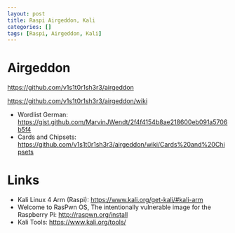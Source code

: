 ```yaml
---
layout: post
title: Raspi Airgeddon, Kali
categories: []
tags: [Raspi, Airgeddon, Kali]
--- 
```


# Airgeddon

<https://github.com/v1s1t0r1sh3r3/airgeddon>

<https://github.com/v1s1t0r1sh3r3/airgeddon/wiki>
- Wordlist German:  <https://gist.github.com/MarvinJWendt/2f4f4154b8ae218600eb091a5706b5f4>
- Cards and Chipsets:
    <https://github.com/v1s1t0r1sh3r3/airgeddon/wiki/Cards%20and%20Chipsets>

# Links
- Kali Linux 4 Arm (Raspi): <https://www.kali.org/get-kali/#kali-arm>
- Welcome to RasPwn OS, The intentionally vulnerable image for the Raspberry Pi: <http://raspwn.org/install>
- Kali Tools: <https://www.kali.org/tools/>